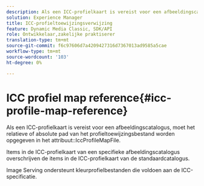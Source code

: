 ```yaml
---
description: Als een ICC-profielkaart is vereist voor een afbeeldingscatalogus, moet het relatieve of absolute pad van het profieltoewijzingsbestand worden opgegeven in het kenmerk IccProfileMapFile.
solution: Experience Manager
title: ICC-profieltoewijzingsverwijzing
feature: Dynamic Media Classic, SDK/API
role: Ontwikkelaar,zakelijke praktiserer
translation-type: tm+mt
source-git-commit: f6c97606d7a4209427316d7367013ad9585a5cae
workflow-type: tm+mt
source-wordcount: '103'
ht-degree: 0%

---
```



# ICC profiel map reference{#icc-profile-map-reference}

Als een ICC-profielkaart is vereist voor een afbeeldingscatalogus, moet het relatieve of absolute pad van het profieltoewijzingsbestand worden opgegeven in het attribuut::IccProfileMapFile.

Items in de ICC-profielkaart van een specifieke afbeeldingscatalogus overschrijven de items in de ICC-profielkaart van de standaardcatalogus.

Image Serving ondersteunt kleurprofielbestanden die voldoen aan de ICC-specificatie.
